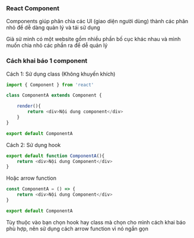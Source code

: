 ### React Component

Components giúp phân chia các UI (giao diện người dùng) thành các phân nhỏ để dễ dàng quản lý và tái sử dụng

Giả sử mình có một website gồm nhiều phần bố cục khác nhau và mình muốn chia nhỏ các phần ra để dễ quản lý

### Cách khai báo 1 component
Cách 1: Sử dụng class (Không khuyến khích)

```javascript
import { Component } from 'react'

class ComponentA extends Component {

    render(){
        return <div>Nội dung component</div>
    }
}

export default ComponentA
```

Cách 2: Sử dụng hook

```javascript
export default function ComponentA(){
    return <div>Nội dung Component</div>
}
```

Hoặc arrow function
```javascript
const ComponentA = () => {
    return <div>Nội dung Component</div>
}

export default ComponentA
```

Tùy thuộc vào bạn chọn hook hay class mà chọn cho mình cách khai báo phù hợp,  nên sử dụng cách arrow function vì nó ngắn gọn